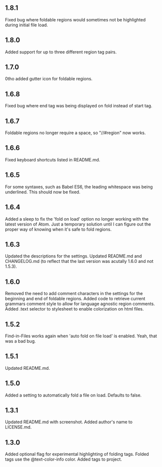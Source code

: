 ## 1.8.1
Fixed bug where foldable regions would sometimes not be highlighted during initial file load.

## 1.8.0
Added support for up to three different region tag pairs.

## 1.7.0
0tho added gutter icon for foldable regions.

## 1.6.8
Fixed bug where end tag was being displayed on fold instead of start tag.

## 1.6.7
Foldable regions no longer require a space, so "//#region" now works.

## 1.6.6
Fixed keyboard shortcuts listed in README.md.

## 1.6.5
For some syntaxes, such as Babel ES6, the leading whitespace was being underlined. This should now be fixed.

## 1.6.4
Added a sleep to fix the 'fold on load' option no longer working with the latest version of Atom. Just a temporary solution until I can figure out the proper way of knowing when it's safe to fold regions.

## 1.6.3
Updated the descriptions for the settings. Updated README.md and CHANGELOG.md (to reflect that the last version was acutally 1.6.0 and not 1.5.3).

## 1.6.0
Removed the need to add comment characters in the settings for the beginning and end of foldable regions.
Added code to retrieve current grammars comment style to allow for language agnostic region comments.
Added .text selector to stylesheet to enable colorization on html files.

## 1.5.2
Find-in-Files works again when 'auto fold on file load' is enabled. Yeah, that was a bad bug.

## 1.5.1
Updated README.md.

## 1.5.0
Added a setting to automatically fold a file on load. Defaults to false.

## 1.3.1
Updated README.md with screenshot.
Added author's name to LICENSE.md.

## 1.3.0
Added optional flag for experimental highlighting of folding tags. Folded tags use the @text-color-info color.
Added tags to project.
